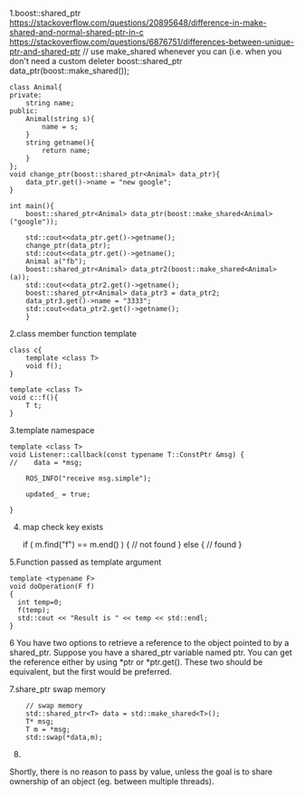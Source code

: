 1.boost::shared_ptr
https://stackoverflow.com/questions/20895648/difference-in-make-shared-and-normal-shared-ptr-in-c
https://stackoverflow.com/questions/6876751/differences-between-unique-ptr-and-shared-ptr
    // use make_shared whenever you can (i.e. when you don't need a custom deleter
    boost::shared_ptr<T> data_ptr(boost::make_shared<T>());
    
    class Animal{
    private:
        string name;
    public:
        Animal(string s){
            name = s;
        }
        string getname(){
            return name;
        }
    };
    void change_ptr(boost::shared_ptr<Animal> data_ptr){
        data_ptr.get()->name = "new google";
    }
    
    int main(){
        boost::shared_ptr<Animal> data_ptr(boost::make_shared<Animal>("google"));
    
        std::cout<<data_ptr.get()->getname();
        change_ptr(data_ptr);
        std::cout<<data_ptr.get()->getname();
        Animal a("fb");
        boost::shared_ptr<Animal> data_ptr2(boost::make_shared<Animal>(a));
        std::cout<<data_ptr2.get()->getname();
        boost::shared_ptr<Animal> data_ptr3 = data_ptr2;
        data_ptr3.get()->name = "3333";
        std::cout<<data_ptr2.get()->getname();
        }
    
2.class member function template

    class c{
        template <class T> 
        void f();
    }
    
    template <class T> 
    void c::f(){
        T t;
    }
3.template namespace

    template <class T>
    void Listener::callback(const typename T::ConstPtr &msg) {
    //    data = *msg;
    
        ROS_INFO("receive msg.simple");
    
        updated_ = true;
    
    }
    

4. map check key exists

    if ( m.find("f") == m.end() ) {
      // not found
    } else {
      // found
    }
    

5.Function passed as template argument

    template <typename F>
    void doOperation(F f)
    {
      int temp=0;
      f(temp);
      std::cout << "Result is " << temp << std::endl;
    }
    
    
6
You have two options to retrieve a reference to the object pointed to by a shared_ptr. 
Suppose you have a shared_ptr variable named ptr. You can get the reference either by using *ptr or *ptr.get(). 
These two should be equivalent, but the first would be preferred.

7.share_ptr swap memory 

        // swap memory
        std::shared_ptr<T> data = std::make_shared<T>();
        T* msg;
        T m = *msg;
        std::swap(*data,m);
        
8.
Shortly, there is no reason to pass by value, unless the goal is to share ownership of an object (eg. between multiple threads).
